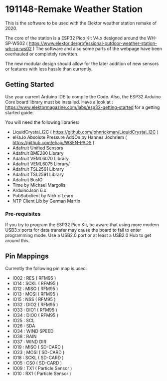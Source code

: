# 191148-Remake Weather Station

This is the software to be used with the Elektor weather station remake of 2020.

The core of the station is a ESP32 Pico Kit V4.x designed around the WH-SP-WS02 ( https://www.elektor.de/professional-outdoor-weather-station-wh-sp-ws02 )
The software and also some parts of the webpage have been overhauled or completely rewritten. 

The new modular design should allow for the later addition of new sensors or features with less hassle than currently.

## Getting Started

Use your current Arduino IDE to compile the Code. Also, the ESP32 Arduino Core board library must be installed.
Have a look at : https://www.elektormagazine.com/labs/esp32-getting-started for a getting started guide.

You will need the following libraries:

* LiquidCrystal_I2C ( https://github.com/johnrickman/LiquidCrystal_I2C )
* eHaJo Absolute Pressure AddOn by Hannes Jochriem ( https://github.com/ehajo/WSEN-PADS )
* Adafruit Unified Sensors
* Adafruit BME280 Library
* Adafruit VEML6070 Library
* Adafruit VEML6075 Library/
* Adafruit TSL2561 Library
* Adafruit TSL2591 Library
* Adafruit BusIO
* Time by Michael Margolis
* ArduinoJson 6.x 
* PubSubclient by Nick o'Leary
* NTP Client Lib by German Martin

### Pre-requisites

If you try to program the ESP32 Pico Kit, be aware that using more modern USB3.x ports for data transfer may cause the board
to fail to enter programming mode. Use a USB2.0 port or at least a USB2.0 Hub to get around this. 

## Pin Mappings

Currently the following pin map is used:

* IO02 : RES  ( RFM95 )
* IO14 : SCKL ( RFM95 )
* IO12 : MISO ( RFM95 )
* IO13 : MOSI ( RFM95 )
* IO15 : NSS  ( RFM95 )
* IO32 : DIO2 ( RFM95 )
* IO33 : DIO1 ( RFM95 )
* IO34 : DIO0 ( RFM95 )
* IO25 : SCL
* IO26 : SDA
* IO34 : WIND SPEED
* IO38 : RAIN
* IO37 : WIND DIR
* IO19 : MISO ( SD-CARD )
* IO23 ; MOSI ( SD-CARD )
* IO18 : SCKL ( SD-CARD )
* IO05 : CS0  ( SD-CARD )
* IO09 : TX1 ( Particle Sensor )
* IO10 : RX1 ( Particle Sensor )
